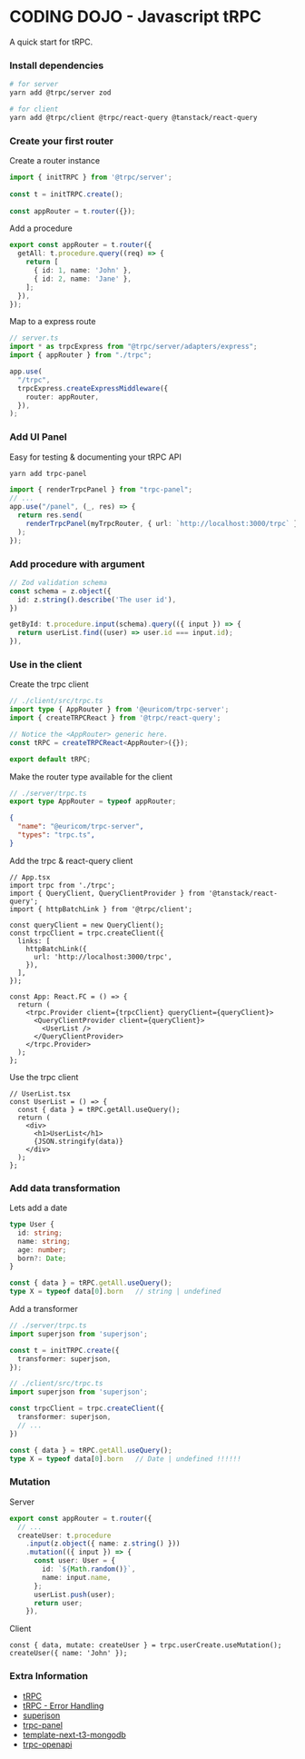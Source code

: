 # CODING DOJO - Javascript tRPC

A quick start for tRPC.

### Install dependencies

```bash
# for server
yarn add @trpc/server zod

# for client
yarn add @trpc/client @trpc/react-query @tanstack/react-query
```

### Create your first router

Create a router instance

```ts
import { initTRPC } from '@trpc/server';
 
const t = initTRPC.create();
  
const appRouter = t.router({});
```

Add a procedure

```ts
export const appRouter = t.router({
  getAll: t.procedure.query((req) => {
    return [
      { id: 1, name: 'John' },
      { id: 2, name: 'Jane' },
    ];
  }),
});
```

Map to a express route

```ts
// server.ts
import * as trpcExpress from "@trpc/server/adapters/express";
import { appRouter } from "./trpc";

app.use(
  "/trpc",
  trpcExpress.createExpressMiddleware({
    router: appRouter,
  }),
);
```

### Add UI Panel
Easy for testing & documenting your tRPC API

```bash
yarn add trpc-panel
```

```ts
import { renderTrpcPanel } from "trpc-panel";
// ...
app.use("/panel", (_, res) => {
  return res.send(
    renderTrpcPanel(myTrpcRouter, { url: `http://localhost:3000/trpc` })
  );
});
```

### Add procedure with argument

```ts
// Zod validation schema
const schema = z.object({ 
  id: z.string().describe('The user id'),
})

getById: t.procedure.input(schema).query(({ input }) => {
  return userList.find((user) => user.id === input.id);
}),
```

### Use in the client

Create the trpc client

```ts
// ./client/src/trpc.ts
import type { AppRouter } from '@euricom/trpc-server';
import { createTRPCReact } from '@trpc/react-query';

// Notice the <AppRouter> generic here.
const tRPC = createTRPCReact<AppRouter>({});

export default tRPC;
```

Make the router type available for the client

```ts
// ./server/trpc.ts
export type AppRouter = typeof appRouter;
```

```json
{
  "name": "@euricom/trpc-server",
  "types": "trpc.ts",
}
```

Add the trpc & react-query client

```tsx
// App.tsx
import trpc from './trpc';
import { QueryClient, QueryClientProvider } from '@tanstack/react-query';
import { httpBatchLink } from '@trpc/client';

const queryClient = new QueryClient();
const trpcClient = trpc.createClient({
  links: [
    httpBatchLink({
      url: 'http://localhost:3000/trpc',
    }),
  ],
});

const App: React.FC = () => {
  return (
    <trpc.Provider client={trpcClient} queryClient={queryClient}>
      <QueryClientProvider client={queryClient}>
        <UserList />
      </QueryClientProvider>
    </trpc.Provider>
  );
};
```

Use the trpc client

```tsx
// UserList.tsx
const UserList = () => {
  const { data } = tRPC.getAll.useQuery();
  return (
    <div>
      <h1>UserList</h1>
      {JSON.stringify(data)}
    </div>
  );
};
```

### Add data transformation

Lets add a date 

```ts
type User {
  id: string;
  name: string;
  age: number;
  born?: Date;
}
```

```ts
const { data } = tRPC.getAll.useQuery();
type X = typeof data[0].born   // string | undefined
```

Add a transformer

```ts
// ./server/trpc.ts
import superjson from 'superjson';

const t = initTRPC.create({
  transformer: superjson,
});
```

```ts
// ./client/src/trpc.ts
import superjson from 'superjson';

const trpcClient = trpc.createClient({
  transformer: superjson,
  // ...
})
```

```ts
const { data } = tRPC.getAll.useQuery();
type X = typeof data[0].born   // Date | undefined !!!!!!
```

### Mutation

Server

```ts
export const appRouter = t.router({
  // ...
  createUser: t.procedure
    .input(z.object({ name: z.string() }))
    .mutation(({ input }) => {
      const user: User = {
        id: `${Math.random()}`,
        name: input.name,
      };
      userList.push(user);
      return user;
    }),
```

Client

```tsx
const { data, mutate: createUser } = trpc.userCreate.useMutation();
createUser({ name: 'John' });
```

### Extra Information

- [tRPC](https://trpc.io/)
- [tRPC - Error Handling](https://trpc.io/docs/server/error-handling)
- [superjson](https://github.com/blitz-js/superjson)
- [trpc-panel](https://github.com/iway1/trpc-panel)
- [template-next-t3-mongodb](https://github.com/cosemansp/template-next-t3-mongodb)
- [trpc-openapi](https://www.npmjs.com/package/trpc-openapi)
